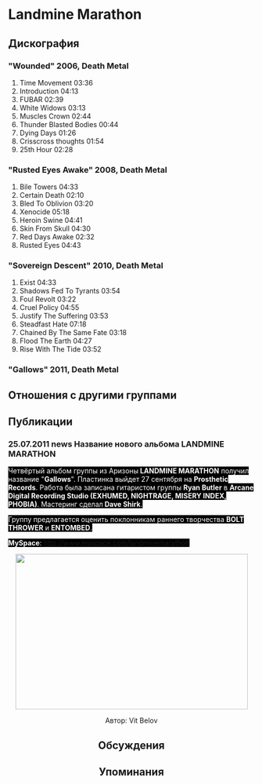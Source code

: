 # Landmine Marathon



## Дискография

### "Wounded" 2006, Death Metal

1. Time Movement  03:36 
2. Introduction  04:13   
3. FUBAR  02:39  
4. White Widows  03:13  
5. Muscles Crown  02:44  
6. Thunder Blasted Bodies  00:44   
7. Dying Days  01:26  
8. Crisscross thoughts  01:54
9. 25th Hour  02:28 

### "Rusted Eyes Awake" 2008, Death Metal

1. Bile Towers  04:33   
2. Certain Death  02:10    
3. Bled To Oblivion  03:20    
4. Xenocide  05:18  
5. Heroin Swine  04:41 
6. Skin From Skull  04:30 
7. Red Days Awake  02:32    
8. Rusted Eyes  04:43    

### "Sovereign Descent" 2010, Death Metal

1. Exist  04:33   
2. Shadows Fed To Tyrants  03:54   
3. Foul Revolt  03:22   
4. Cruel Policy  04:55 
5. Justify The Suffering  03:53 
6. Steadfast Hate  07:18   
7. Chained By The Same Fate  03:18
8. Flood The Earth  04:27
9. Rise With The Tide  03:52 

### "Gallows" 2011, Death Metal




## Отношения с другими группами


## Публикации

### 25.07.2011 news Название нового альбома LANDMINE MARATHON

<P><FONT style="BACKGROUND-COLOR: #000000" color=#ffffff>Четвёртый альбом группы из Аризоны<STRONG> LANDMINE MARATHON</STRONG> получил название "<STRONG>Gallows</STRONG>". Пластинка выйдет 27 сентября на <STRONG>Prosthetic Records</STRONG>. Работа была записана гитаристом группы <STRONG>Ryan Butler</STRONG>&nbsp;в <STRONG>Arcane Digital Recording Studio (EXHUMED, NIGHTRAGE, MISERY INDEX, PHOBIA)</STRONG>. Мастеринг сделал<STRONG> Dave Shirk</STRONG>.</FONT></P>
<P><FONT style="BACKGROUND-COLOR: #000000" color=#ffffff>Группу предлагается оценить поклонникам раннего творчества <STRONG>BOLT THROWER</STRONG> и <STRONG>ENTOMBED</STRONG>.</FONT></P>
<P><FONT style="BACKGROUND-COLOR: #000000" color=#ffffff><STRONG>MySpace</STRONG>: <A href="http://www.myspace.com/landminemarathon">http://www.myspace.com/landminemarathon</A></FONT></P>
<P><center><IMG height=317 src="/images/news_rus/2011.07/20322.jpg" width=475 border=0></P>
Автор: Vit Belov


## Обсуждения


## Упоминания

